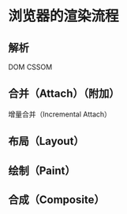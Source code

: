 # 浏览器的渲染流程
## 解析
DOM
CSSOM
## 合并（Attach）（附加）
增量合并（Incremental Attach）
## 布局（Layout）
## 绘制（Paint）
## 合成（Composite）